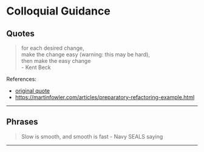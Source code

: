 # Colloquial Guidance

## Quotes
> for each desired change,  
> make the change easy (warning: this may be hard),  
> then make the easy change  
> \- Kent Beck  

References:
- [original quote](https://twitter.com/kentbeck/status/250733358307500032)
- https://martinfowler.com/articles/preparatory-refactoring-example.html

---

## Phrases
> Slow is smooth, and smooth is fast
> \- Navy SEALS saying

---
